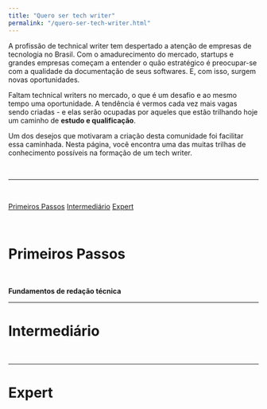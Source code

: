 ```yaml
---
title: "Quero ser tech writer"
permalink: "/quero-ser-tech-writer.html"
---
```


A profissão de technical writer tem despertado a atenção de empresas de tecnologia no Brasil. Com o amadurecimento do mercado, startups e grandes empresas começam a entender o quão estratégico é preocupar-se com a qualidade da documentação de seus softwares. E, com isso, surgem novas oportunidades.

Faltam technical writers no mercado, o que é um desafio e ao mesmo tempo uma oportunidade. A tendência é vermos cada vez mais vagas sendo criadas - e elas serão ocupadas por aqueles que estão trilhando hoje um caminho de **estudo e qualificação**.

Um dos desejos que motivaram a criação desta comunidade foi facilitar essa caminhada. Nesta página, você encontra uma das muitas trilhas de conhecimento possíveis na formação de um tech writer.

<br>

---

<br>

<a href="#primeiros-passos" class="btn btn-warning level-selector">Primeiros Passos</a>
<a href="#intermediario" class="btn btn-warning level-selector">Intermediário</a>
<a href="#expert" class="btn btn-warning level-selector">Expert</a>

<br>

# Primeiros Passos

<br>

**Fundamentos de redação técnica**



---

# Intermediário

<br>



---

# Expert

<br>

